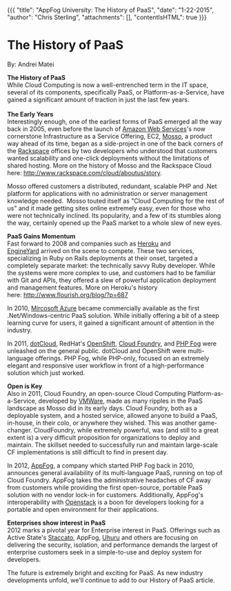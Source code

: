 {{{
  "title": "AppFog University: The History of PaaS",
  "date": "1-22-2015",
  "author": "Chris Sterling",
  "attachments": [],
  "contentIsHTML": true
}}}

<h1>The History of PaaS</h1>
<p>By: Andrei Matei</p>
<p><strong>The History of PaaS<br /> </strong>While Cloud Computing is now a well-entrenched term in the IT space, several of its components, specifically PaaS, or Platform-as-a-Service, have gained a significant amount of traction in just the last few years.<br /> <strong><br /> The Early Years<br /> </strong>Interestingly enough, one of the earliest forms of PaaS emerged all the way back in 2005, even before the launch of <a href="http://aws.amazon.com">Amazon Web Services</a>'s now cornerstone Infrastructure as a Service Offering, EC2, <a href="http://university.appfog.com/images/mosso.png">Mosso</a>, a product way ahead of its time, began as a side-project in one of the back corners of the <a href="http://www.rackspace.com">Rackspace</a> offices by two developers who understood that customers wanted scalability and one-click deployments without the limitations of shared hosting. More on the history of Mosso and the Rackspace Cloud here: <a href="http://www.rackspace.com/cloud/aboutus/story">http://www.rackspace.com/cloud/aboutus/story</a>.</p>
<p>Mosso offered customers a distributed, redundant, scalable PHP and .Net platform for applications with no administration or server management knowledge needed.  Mosso touted itself as "Cloud Computing for the rest of us" and it made getting sites online extremely easy, even for those who were not technically inclined. Its popularity, and a few of its stumbles along the way, certainly opened up the PaaS market to a whole slew of new eyes.</p>
<p><strong>PaaS Gains Momentum</strong><br /> Fast forward to 2008 and companies such as <a href="http://www.heroku.com">Heroku</a> and <a href="http://www.engineyard.com">EngineYard</a> arrived on the scene to compete. These two services, specializing in Ruby on Rails deployments at their onset, targeted a completely separate market: the technically savvy Ruby developer. While the systems were more complex to use, and customers had to be familiar with Git and APIs, they offered a slew of powerful application deployment and management features. More on Heroku's history here: <a href="http://www.flourish.org/blog/?p=687">http://www.flourish.org/blog/?p=687</a></p>
<p>In 2010, <a href="http://www.windowsazure.com/en-us/">Mircosoft Azure</a> became commercially available as the first .Net/Windows-centric PaaS solution. While initially offering a bit of a steep learning curve for users, it gained a significant amount of attention in the industry.</p>
<p>In 2011, <a href="https://www.dotcloud.com">dotCloud</a>, RedHat's <a href="https://openshift.redhat.com/app/">OpenShift</a>, <a href="http://www.cloudfoundry.org">Cloud Foundry</a>, and <a href="http://www.phpfog.com">PHP Fog</a> were unleashed on the general public. dotCloud and OpenShift were multi-language offerings. PHP Fog, while PHP-only, focused on an extremely elegant and responsive user workflow in front of a high-performance solution which just worked.</p>
<p><strong>Open is Key</strong><br /> Also in 2011, Cloud Foundry, an open-source Cloud Computing Platform-as-a-Service, developed by <a href="http://vmware.com">VMWare</a>, made as many ripples in the PaaS landscape as Mosso did in its early days. Cloud Foundry, both as a deployable system, and a hosted service, allowed anyone to build a PaaS, in-house, in their colo, or anywhere they wished. This was another game-changer. CloudFoundry, while extremely powerful, was (and still to a great extent is) a very difficult proposition for organizations to deploy and maintain. The skillset needed to successfully run and maintain large-scale CF implementations is still difficult to find in present day.</p>
<p>In 2012, <a href="http://www.appfog.com">AppFog</a>, a company which started PHP Fog back in 2010, announces general availability of its multi-language PaaS, running on top of Cloud Foundry. AppFog takes the administrative headaches of CF away from customers while providing the first open-source, portable PaaS solution with no vendor lock-in for customers. Additionally, AppFog's interoperability with <a href="http://www.openstack.org">Openstack</a> is a boon for developers looking for a portable and open environment for their applications.</p>
<p><strong>Enterprises show interest in PaaS</strong><br /> 2012 marks a pivotal year for Enterprise interest in PaaS. Offerings such as Active State's <a href="http://www.activestate.com/stackato">Staccato</a>, AppFog, <a href="http://uhurusoftware.com">Uhuru</a> and others are focusing on delivering the security, isolation, and performance demands the largest of enterprise customers seek in a simple-to-use and deploy system for developers.</p>
<p>The future is extremely bright and exciting for PaaS. As new industry developments unfold, we'll continue to add to our History of PaaS article.</p>
